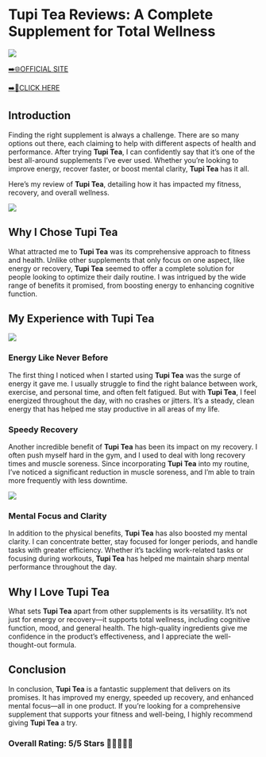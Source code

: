 # **Tupi Tea Reviews**: A Complete Supplement for Total Wellness

[![](https://static.vecteezy.com/system/resources/thumbnails/019/896/014/small/buy-now-gradient-button-with-cart-symbol-buy-now-illustration-png.png)](https://edetoop.top/lander/sugarpreland-1/tupit.html) 

[➡️🌐OFFICIAL SITE](https://edetoop.top/lander/sugarpreland-1/tupit.html) 

[➡️🔗CLICK HERE](https://edetoop.top/lander/sugarpreland-1/tupit.html) 


## Introduction

Finding the right supplement is always a challenge. There are so many options out there, each claiming to help with different aspects of health and performance. After trying **Tupi Tea**, I can confidently say that it’s one of the best all-around supplements I’ve ever used. Whether you’re looking to improve energy, recover faster, or boost mental clarity, **Tupi Tea** has it all.

Here’s my review of **Tupi Tea**, detailing how it has impacted my fitness, recovery, and overall wellness.

[![](https://wallpapers.com/images/hd/red-order-now-button-udg4jcj4arvn8b0n-2.png)](https://edetoop.top/lander/sugarpreland-1/tupit.html)  

## Why I Chose **Tupi Tea**

What attracted me to **Tupi Tea** was its comprehensive approach to fitness and health. Unlike other supplements that only focus on one aspect, like energy or recovery, **Tupi Tea** seemed to offer a complete solution for people looking to optimize their daily routine. I was intrigued by the wide range of benefits it promised, from boosting energy to enhancing cognitive function.

## My Experience with **Tupi Tea**

[![](https://static.vecteezy.com/system/resources/thumbnails/019/896/014/small/buy-now-gradient-button-with-cart-symbol-buy-now-illustration-png.png)](https://edetoop.top/lander/sugarpreland-1/tupit.html)

### Energy Like Never Before

The first thing I noticed when I started using **Tupi Tea** was the surge of energy it gave me. I usually struggle to find the right balance between work, exercise, and personal time, and often felt fatigued. But with **Tupi Tea**, I feel energized throughout the day, with no crashes or jitters. It’s a steady, clean energy that has helped me stay productive in all areas of my life.

### Speedy Recovery

Another incredible benefit of **Tupi Tea** has been its impact on my recovery. I often push myself hard in the gym, and I used to deal with long recovery times and muscle soreness. Since incorporating **Tupi Tea** into my routine, I’ve noticed a significant reduction in muscle soreness, and I’m able to train more frequently with less downtime.

[![](https://wallpapers.com/images/hd/red-order-now-button-udg4jcj4arvn8b0n-2.png)](https://edetoop.top/lander/sugarpreland-1/tupit.html)  

### Mental Focus and Clarity

In addition to the physical benefits, **Tupi Tea** has also boosted my mental clarity. I can concentrate better, stay focused for longer periods, and handle tasks with greater efficiency. Whether it’s tackling work-related tasks or focusing during workouts, **Tupi Tea** has helped me maintain sharp mental performance throughout the day.

## Why I Love **Tupi Tea**

What sets **Tupi Tea** apart from other supplements is its versatility. It’s not just for energy or recovery—it supports total wellness, including cognitive function, mood, and general health. The high-quality ingredients give me confidence in the product’s effectiveness, and I appreciate the well-thought-out formula.

## Conclusion

In conclusion, **Tupi Tea** is a fantastic supplement that delivers on its promises. It has improved my energy, speeded up recovery, and enhanced mental focus—all in one product. If you’re looking for a comprehensive supplement that supports your fitness and well-being, I highly recommend giving **Tupi Tea** a try.

### Overall Rating: 5/5 Stars 🌟🌟🌟🌟🌟
